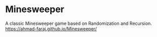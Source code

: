 # Minesweeper
A classic Minesweeper game based on Randomization and Recursion. <br>
https://ahmad-faraj.github.io/Minesweeper/
